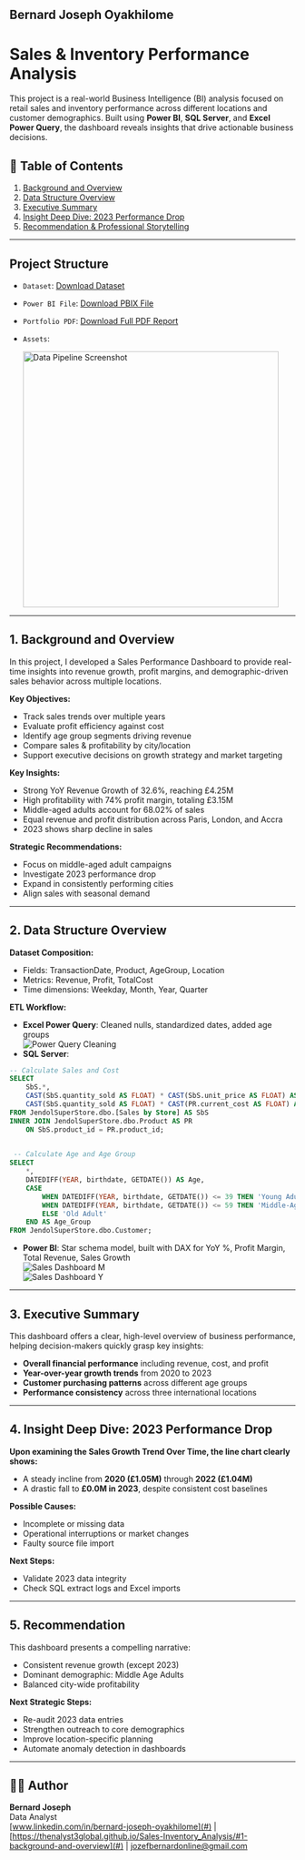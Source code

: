 ## Bernard Joseph Oyakhilome

# Sales & Inventory Performance Analysis

This project is a real-world Business Intelligence (BI) analysis focused on retail sales and inventory performance across different locations and customer demographics. Built using **Power BI**, **SQL Server**, and **Excel Power Query**, the dashboard reveals insights that drive actionable business decisions.

## 📑 Table of Contents

1. [Background and Overview](#1-background-and-overview)  
2. [Data Structure Overview](#2-data-structure-overview)  
3. [Executive Summary](#3-executive-summary)  
4. [Insight Deep Dive: 2023 Performance Drop](#4-insight-deep-dive-2023-performance-drop)  
5. [Recommendation & Professional Storytelling](#5-recommendation--professional-storytelling)

---

## Project Structure

- `Dataset`: [Download Dataset](https://microsoft.com)
- `Power BI File`: [Download PBIX File](https://microsoft.com)
- `Portfolio PDF`: [Download Full PDF Report](https://microsoft.com)
- `Assets`:

   <img src="https://github.com/user-attachments/assets/d6e7faf8-b984-4891-9576-989082fb4661" alt="Data Pipeline Screenshot" width="450"/>

---

## 1. Background and Overview

In this project, I developed a Sales Performance Dashboard to provide real-time insights into revenue growth, profit margins, and demographic-driven sales behavior across multiple locations.

**Key Objectives:**
- Track sales trends over multiple years
- Evaluate profit efficiency against cost
- Identify age group segments driving revenue
- Compare sales & profitability by city/location
- Support executive decisions on growth strategy and market targeting

**Key Insights:**
- Strong YoY Revenue Growth of 32.6%, reaching £4.25M
- High profitability with 74% profit margin, totaling £3.15M
- Middle-aged adults account for 68.02% of sales
- Equal revenue and profit distribution across Paris, London, and Accra
- 2023 shows sharp decline in sales

**Strategic Recommendations:**
- Focus on middle-aged adult campaigns
- Investigate 2023 performance drop
- Expand in consistently performing cities
- Align sales with seasonal demand

- ---

## 2. Data Structure Overview

**Dataset Composition:**
- Fields: TransactionDate, Product, AgeGroup, Location
- Metrics: Revenue, Profit, TotalCost
- Time dimensions: Weekday, Month, Year, Quarter

**ETL Workflow:**
- **Excel Power Query**: Cleaned nulls, standardized dates, added age groups  
  ![Power Query Cleaning](https://github.com/user-attachments/assets/14c7c4db-3939-4e0f-af75-d36d1763a30a)
- **SQL Server**:

```sql
-- Calculate Sales and Cost
SELECT
    SbS.*,
    CAST(SbS.quantity_sold AS FLOAT) * CAST(SbS.unit_price AS FLOAT) AS Sales,
    CAST(SbS.quantity_sold AS FLOAT) * CAST(PR.current_cost AS FLOAT) AS Cost
FROM JendolSuperStore.dbo.[Sales by Store] AS SbS
INNER JOIN JendolSuperStore.dbo.Product AS PR
    ON SbS.product_id = PR.product_id;

  
 -- Calculate Age and Age Group
SELECT
    *,
    DATEDIFF(YEAR, birthdate, GETDATE()) AS Age,
    CASE
        WHEN DATEDIFF(YEAR, birthdate, GETDATE()) <= 39 THEN 'Young Adult'
        WHEN DATEDIFF(YEAR, birthdate, GETDATE()) <= 59 THEN 'Middle-Age Adult'
        ELSE 'Old Adult'
    END AS Age_Group
FROM JendolSuperStore.dbo.Customer;

```
- **Power BI**: Star schema model, built with DAX for YoY %, Profit Margin, Total Revenue, Sales Growth  
  ![Sales Dashboard M](https://github.com/user-attachments/assets/c34f807e-ee16-422d-a96c-7dba3084f757)  
  ![Sales Dashboard Y](https://github.com/user-attachments/assets/6234e7a8-18fb-4fad-959a-f86b1c714b40)

---

## 3. Executive Summary

This dashboard offers a clear, high-level overview of business performance, helping decision-makers quickly grasp key insights:
- **Overall financial performance** including revenue, cost, and profit
- **Year-over-year growth trends** from 2020 to 2023
- **Customer purchasing patterns** across different age groups
- **Performance consistency** across three international locations

---

## 4. Insight Deep Dive: 2023 Performance Drop

**Upon examining the Sales Growth Trend Over Time, the line chart clearly shows:**
- A steady incline from **2020 (£1.05M)** through **2022 (£1.04M)**
- A drastic fall to **£0.0M in 2023**, despite consistent cost baselines

**Possible Causes:**
- Incomplete or missing data
- Operational interruptions or market changes
- Faulty source file import

**Next Steps:**
- Validate 2023 data integrity
- Check SQL extract logs and Excel imports

---

## 5. Recommendation

This dashboard presents a compelling narrative:
- Consistent revenue growth (except 2023)
- Dominant demographic: Middle Age Adults
- Balanced city-wide profitability

**Next Strategic Steps:**
- Re-audit 2023 data entries
- Strengthen outreach to core demographics
- Improve location-specific planning
- Automate anomaly detection in dashboards

---

## 🙋‍♂️ Author
**Bernard Joseph**  
Data Analyst  
[www.linkedin.com/in/bernard-joseph-oyakhilome](#) | [https://thenalyst3global.github.io/Sales-Inventory_Analysis/#1-background-and-overview](#) | [jozefbernardonline@gmail.com](#)
